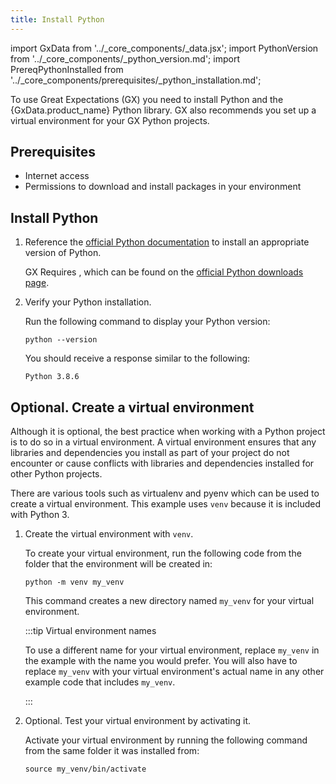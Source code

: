 ```yaml
---
title: Install Python
---
```


import GxData from '../_core_components/_data.jsx';
import PythonVersion from '../_core_components/_python_version.md';
import PrereqPythonInstalled from '../_core_components/prerequisites/_python_installation.md';

To use Great Expectations (GX) you need to install Python and the {GxData.product_name} Python library. GX also recommends you set up a virtual environment for your GX Python projects.

## Prerequisites

- Internet access
- Permissions to download and install packages in your environment

## Install Python

1. Reference the [official Python documentation](https://www.python.org/) to install an appropriate version of Python.

   GX Requires <PythonVersion/>, which can be found on the [official Python downloads page](https://www.python.org/downloads/).


2. Verify your Python installation.

   Run the following command to display your Python version:

   ```shell title="Terminal input"
   python --version
   ```

   You should receive a response similar to the following:

   ```shell title="Terminal output"
   Python 3.8.6
   ```

## Optional. Create a virtual environment

   Although it is optional, the best practice when working with a Python project is to do so in a virtual environment.  A virtual environment ensures that any libraries and dependencies you install as part of your project do not encounter or cause conflicts with libraries and dependencies installed for other Python projects.

   There are various tools such as virtualenv and pyenv which can be used to create a virtual environment.  This example uses `venv` because it is included with Python 3.

1. Create the virtual environment with `venv`.

   To create your virtual environment, run the following code from the folder that the environment will be created in:

   ```shell title="Terminal input"
   python -m venv my_venv
   ```

   This command creates a new directory named `my_venv` for your virtual environment.

   :::tip Virtual environment names

   To use a different name for your virtual environment, replace `my_venv` in the example with the name you would prefer.  You will also have to replace `my_venv` with your virtual environment's actual name in any other example code that includes `my_venv`.

   :::

2. Optional. Test your virtual environment by activating it.

   Activate your virtual environment by running the following command from the same folder it was installed from:

   ```shell title="Terminal input"
   source my_venv/bin/activate
   ```

